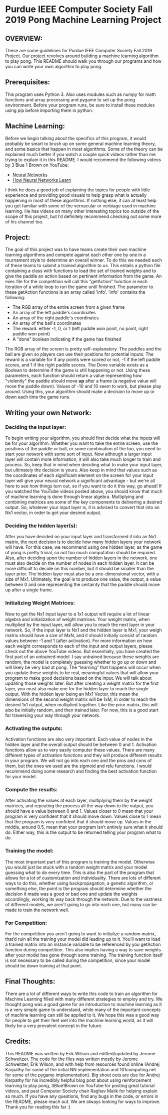 # Purdue IEEE Computer Society Fall 2019 Pong Machine Learning Project
## OVERVIEW:
These are some guidelines for Purdue IEEE Computer Society Fall 2019 Project. Our project revolves around building a machine learning algorithm to play pong. This README should walk you through our programs and how you can write your own algorithm to play pong.

## Prerequisites:
This program uses Python 3. Also uses modules such as numpy for math functions and array processing and pygame to set up the pong environment. Before your program runs, be sure to install these modules using pip before importing them in python.

## Machine Learning:
Before we begin talking about the specifics of this program, it would probably be smart to brush up on some general machine learning theory, and some basics that happen in most algorithms. Some of the theory can be explained much better if you watch a couple quick videos rather than me trying to explain it in this README. I would recommend the following videos by 3 Blue 1 Brown on YouTube:
- [Neural Networks](https://youtu.be/aircAruvnKk)
- [How Neural Networks Learn](https://youtu.be/IHZwWFHWa-w)

I think he does a good job of explaining the topics for people with little experience and providing good visuals to help grasp what is actually happening in most of these algorithms. If nothing else, it can at least help you get familiar with some of the vernacular or verbiage used in machine learning. He has videos on many other interesting topics too outside of the scope of this project, but I’d definitely recommend checking out some more of his channel too. 

## Project:
The goal of this project was to have teams create their own machine learning algorithms and compete against each other one by one in a tournament style to determine an overall winner. To do this we needed each of these teams to submit a trained algorithm to us. This entails a python file containing a class with functions to load the set of trained weights and to give the paddle an action based on pertinent information from the game. An exec file for the competition will call this "getAction" function in each iteration of a while loop to run the game until finished. The parameter to these getAction functions is an array called 'info'. 'info' contains the following:
- The RGB array of the entire screen from a given frame
- An array of the left paddle's coordinates
- An array of the right paddle's coordinates
- An array of the ball's coordinates
- The reward: either -1, 0, or 1 (left paddle won point, no point, right paddle won point)
- A "done" boolean indicating if the game has finished

The RGB array of the screen is pretty self-explanatory. The paddles and the ball are given so players can use their positions for potential inputs. The reward is a variable for if any points were scored or not, -1 if the left paddle scores, and 1 if the right paddle scores. The Done variable exists as a Boolean to determine if the game is still happening or not. Using these parameters, each function should return a value representing how "violently" the paddle should move **up** after a frame (a negative value will move the paddle down). Values of -10 and 10 seem to work, but please play around. Using this, your algorithm should make a decision to move up or down each time the game runs.

## Writing your own Network:
### Deciding the input layer:
To begin writing your algorithm, you should first decide what the inputs will be for your algorithm. Whether you want to take the entire screen, use the positions of the paddle or ball, or some combination of the too, you need to start your network with some sort of input. Now although a larger input layer will contain more information, it will also take much longer to train and process. So, keep that in mind when deciding what to make your input layer, but ultimately the decision is yours. Also keep in mind that values such as the coordinates of each significant element on the screen for your input layer will give your neural network a significant advantage - but we're all here to see how things turn out, so if you want to do it this way, go ahead!
If you watched the YouTube videos posted above, you should know that much of machine learning is done through linear algebra. Multiplying and combining matrices are some of the key components to delivering a desired output. So, whatever your input layer is, it is advised to convert that into an Nx1 vector, in order to get your desired output.
### Deciding the hidden layer(s):
After you have decided on your input layer and transformed it into an Nx1 matrix, the next decision is to decide how many hidden layers your network will have. For this case, we recommend using one hidden layer, as the game of pong is pretty trivial, so not too much computation should be required. Also, after deciding upon the number of hidden layers in the network, one must also decide on the number of nodes in each hidden layer. It can be more difficult to decide on this number, but it should be smaller than the layer prior. The hidden layer must also be a one-dimensional vector, with a size of Mx1. Ultimately, the goal is to produce one value, the output, a value between 0 and one representing the certainty that the paddle should move up after a single frame.
### Initializing Weight Matrices:
Now to get the Nx1 input layer to a 1x1 output will require a lot of linear algebra and initialization of weight matrices. Your weight matrix, when multiplied by the input layer, will allow you to reach the next layer in your network. So, if the input layer is Nx1 and the hidden layer is Mx1, your weigh matrix should have a size of MxN, and it should initially consist of random values between -1 and 1 (after activation). For more information on how each weight corresponds to each of the input and output layers, please check out the above YouTube videos. But essentially, you have created the first part of an untrained model. I say untrained because these weights are random, the model is completely guessing whether to go up or down and will likely be very bad at pong. The “learning” that happens will occur when you update these weights to be real, meaningful values that will allow your program to make good decisions based on the input. We will talk about updating those weights later. But after creating a weight matrix for the first layer, you must also make one for the hidden layer to reach the single output. With the hidden layer being an Mx1 Vector, this mean the dimensions of the second weight matrix will be 1xM, in order to reach the desired 1x1 output, when multiplied together. Like the prior matrix, this will also be initially random, and then trained later. For now, this is a good start for traversing your way through your network.
### Activating the outputs:
Activation functions are also very important. Each value of nodes in the hidden layer and the overall output should be between 0 and 1. Activation functions allow us to very easily computer these values. There are many different types of activation functions and they will produce different results in your program. We will not go into each one and the pros and cons of them, but the ones we used are the sigmoid and relu functions. I would recommend doing some research and finding the best activation function for your model.
### Compute the results:
After activating the values at each layer, multiplying them by the weight matrices, and repeating the process all the way down to the output, you should have a value between 0 and 1. Values closer to 0 mean that your program is very confident that it should move down. Values close to 1 mean that the program is very confident that it should move up. Values in the middle, around 0.5, mean that your program isn’t entirely sure what it should do. Either way, this is the output to be returned telling your program what to do.
### Training the model:
The most important part of this program is training the model. Otherwise you would just be stuck with a random weight matrix and your model guessing what to do every time. This is also the part of the program that allows for a lot of customization and individuality. There are lots of different ways to do this, whether using backpropagation, a genetic algorithm, or something else, the point is the program should determine whether the decision it made was a good or bad one and update the weights accordingly, working its way back through the network. Due to the vastness of different models, we aren’t going to go into each one, but many can be made to train the network well.
### For Competition:
For the competition you aren’t going to want to initialize a random matrix, that’d ruin all the training your model did leading up to it. You’ll want to load a trained matrix into an instance variable to be referenced by you getAction function during competition. This also implies having a way to save weights after your model has gone through some training. The training function itself is not necessary to be called during the competition, since your model should be down training at that point.

## Final Thoughts:
There are a lot of different ways to write this code to train an algorithm for Machine Learning filled with many different strategies to employ and try. We thought pong was a good game for an introduction to machine learning as it is a very simple game to understand, while many of the important concepts of machine learning can still be applied to it. We hope this was a good way for people to get their feet wet into the machine learning world, as it will likely be a very prevalent concept in the future.
## Credits:
This README was written by Erik Wilson and editted/updated by Jerome Schweitzer. The code for the files was written mostly by Jerome Schweitzer, Erik Wilson, and with help from resources found online (Andrej Karpathy for some of the initial NN implementation and 101computing.net for some of the pygame implementation). Big shout outs are due for Andrej Karpathy for his incredibly helpful blog post about using reinforcement learning to play pong, 3Blue1Brown on YouTube for posting great tutorial videos, and past Computer Society chair Raghav Malik for helping explain so much. If you have any questions, find any bugs in the code, or errors in the README, please reach out. We are always looking for ways to improve. Thank you for reading this far :)
